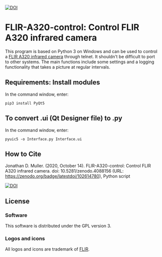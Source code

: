 [![DOI](https://zenodo.org/badge/102614780.svg)](https://zenodo.org/badge/latestdoi/102614780)

# FLIR-A320-control: Control FLIR A320 infrared camera
This program is based on Python 3 on Windows and can be used to control a [FLIR A320 infrared camera](http://flir.com/uploadedFiles/Security/Products/A-Series/a3xxPT-Series-Users-Manual.pdf) through telnet. It shouldn't be difficult to port to other systems. The main functions include some settings and a logging functionality that takes a picture at regular intervals.

## Requirements: Install modules

In the command window, enter:

    pip3 install PyQt5

## To convert .ui (Qt Designer file) to .py

In the command window, enter:

    pyuic5 -o Interface.py Interface.ui

## How to Cite

Jonathan D. Muller. (2020, October 14). FLIR-A320-control: Control FLIR A320 infrared camera. doi: 10.5281/zenodo.4088156 (URL: https://zenodo.org/badge/latestdoi/102614780), Python script

[![DOI](https://zenodo.org/badge/102614780.svg)](https://zenodo.org/badge/latestdoi/102614780)

## License

### Software

This software is distributed under the GPL version 3.

### Logos and icons

All logos and icons are trademark of [FLIR](https://www.flir.com/).


